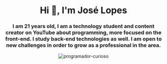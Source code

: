 <h1 align="center">Hi 👋, I'm José Lopes</h1>

<h3 align="center">I am 21 years old, I am a technology student and content creator on YouTube about programming, more focused on the front-end. I study back-end technologies as well. I am open to new challenges in order to grow as a professional in the area.</h3>


<div align="center">
<img src="https://github-readme-stats.vercel.app/api?username=programador-curioso&show_icons=true&theme=dracula&locale=en" alt="programador-curioso" />
  </div>


